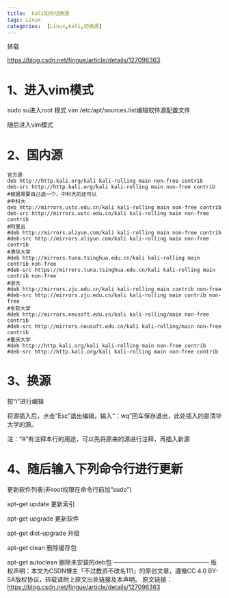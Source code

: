 ```yaml
---
title:  kali如何切换源
tags: Linux
categories:  [Linux,kali,切换源]
---
```


转载  

https://blog.csdn.net/fingue/article/details/127096363



# 1、进入vim模式

sudo su进入root 模式
vim /etc/apt/sources.list编辑软件源配置文件

随后进入vim模式

# 2、国内源

```
官方源
deb http://http.kali.org/kali kali-rolling main non-free contrib
deb-src http://http.kali.org/kali kali-rolling main non-free contrib
#根据需要自己选一个，中科大的还可以
#中科大
deb http://mirrors.ustc.edu.cn/kali kali-rolling main non-free contrib
deb-src http://mirrors.ustc.edu.cn/kali kali-rolling main non-free contrib
#阿里云
#deb http://mirrors.aliyun.com/kali kali-rolling main non-free contrib
#deb-src http://mirrors.aliyun.com/kali kali-rolling main non-free contrib
#清华大学
#deb http://mirrors.tuna.tsinghua.edu.cn/kali kali-rolling main contrib non-free
#deb-src https://mirrors.tuna.tsinghua.edu.cn/kali kali-rolling main contrib non-free
#浙大
#deb http://mirrors.zju.edu.cn/kali kali-rolling main contrib non-free
#deb-src http://mirrors.zju.edu.cn/kali kali-rolling main contrib non-free
#东软大学
#deb http://mirrors.neusoft.edu.cn/kali kali-rolling/main non-free contrib
#deb-src http://mirrors.neusoft.edu.cn/kali kali-rolling/main non-free contrib
#重庆大学
#deb http://http.kali.org/kali kali-rolling main non-free contrib
#deb-src http://http.kali.org/kali kali-rolling main non-free contrib
```

# 3、换源

按“i”进行编辑

将源插入后，点击“Esc”退出编辑，输入“：wq”回车保存退出，此处插入的是清华大学的源。

注：“#”有注释本行的用途，可以先将原来的源进行注释，再插入新源

# 4、随后输入下列命令行进行更新

更新软件列表(非root权限在命令行前加“sudo”)

apt-get update 更新索引

apt-get upgrade 更新软件

apt-get dist-upgrade 升级

apt-get clean 删除缓存包

apt-get autoclean 删除未安装的deb包
————————————————
版权声明：本文为CSDN博主「不过教资不改名111」的原创文章，遵循CC 4.0 BY-SA版权协议，转载请附上原文出处链接及本声明。
原文链接：https://blog.csdn.net/fingue/article/details/127096363